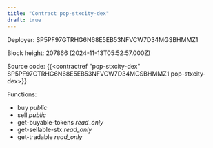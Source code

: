 ```yaml
---
title: "Contract pop-stxcity-dex"
draft: true
---
```

Deployer: SP5PF97GTRHG6N68E5EB53NFVCW7D34MGSBHMMZ1


 



Block height: 207866 (2024-11-13T05:52:57.000Z)

Source code: {{<contractref "pop-stxcity-dex" SP5PF97GTRHG6N68E5EB53NFVCW7D34MGSBHMMZ1 pop-stxcity-dex>}}

Functions:

* buy _public_
* sell _public_
* get-buyable-tokens _read_only_
* get-sellable-stx _read_only_
* get-tradable _read_only_
